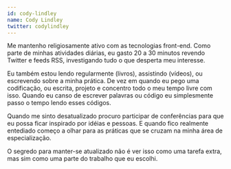 ```yaml
---
id: cody-lindley
name: Cody Lindley
twitter: codylindley
---
```


Me mantenho religiosamente ativo com as tecnologias front-end. Como parte de minhas atividades diárias, eu gasto 20 a 30 minutos revendo Twitter e feeds RSS, investigando tudo o que desperta meu interesse.

Eu também estou lendo regularmente (livros), assistindo (vídeos), ou escrevendo sobre a minha prática. De vez em quando eu pego uma codificação, ou escrita, projeto e concentro todo o meu tempo livre com isso. Quando eu canso de escrever palavras ou código eu simplesmente passo o tempo lendo esses códigos.

Quando me sinto desatualizado procuro participar de conferências para que eu possa ficar inspirado por idéias e pessoas. E quando fico realmente entediado começo a olhar para as práticas que se cruzam na minha área de especialização.

O segredo para manter-se atualizado não é ver isso como uma tarefa extra, mas sim como uma parte do trabalho que eu escolhi.
